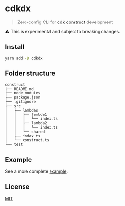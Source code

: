 # cdkdx
> Zero-config CLI for [cdk construct](https://github.com/awslabs/aws-cdk) development

:warning: This is experimental and subject to breaking changes.

## Install

```sh
yarn add -D cdkdx
```

## Folder structure
```
construct
├── README.md
├── node_modules
├── package.json
├── .gitignore
├── src
│   ├── lambdas
│   │   ├── lambda1
│   │   │   └── index.ts
│   │   ├── lambda2
│   │   │   └── index.ts    
│   │   └── shared
│   ├── index.ts
│   └── construct.ts
└── test
```

## Example

See a more complete [example](../../examples).

## License

[MIT](LICENSE)
